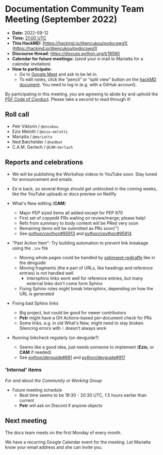 # Documentation Community Team Meeting (September 2022)

- **Date:** 2022-09-12
- **Time:** [21:00 UTC](https://arewemeetingyet.com/UTC/2022-09-12/21:00/Docs%20Meeting)
- **This HackMD:** [https://hackmd.io/@encukou/pydocswg1](https://hackmd.io/@encukou/pydocswg1)
- **Discourse thread:** https://discuss.python.org/t/18590
- **Calendar for future meetings:** (send your e-mail to Mariatta for a calendar invitation)
- **How to participate:**
  -  Go to [Google Meet](https://meet.google.com/dii-qrzf-wkw) and ask to be let in.
  -  To edit notes, click the “pencil” or “split view” button on the [hackMD document](https://hackmd.io/@encukou/pydocswg1). You need to log in (e.g. with a GitHub account).

By participating in this meeting, you are agreeing to abide by and uphold the [PSF Code of Conduct](https://www.python.org/psf/codeofconduct/).
Please take a second to read through it!


## Roll call

- Petr Viktorin / `@encukou`
- Ezio Melotti / `@ezio-melotti`
- Mariatta / `@mariatta`
- Ned Batchelder / `@nedbat`
- C.A.M. Gerlach / `@CAM-Gerlach`


## Reports and celebrations

- We will be publishing the Workshop videos to YouTube soon. Stay tuned for
  announcement and emails.

- Ee is back, so several things should get unblocked in the coming weeks,
  like the YouTube uploads or docs preview on Netlify

- What's New editing (**CAM**)
  - Major PEP sized items all added except for PEP 670
  - First set of copyedit PRs waiting on review/merge; please help!
  - Refs from summary to body content will be PRed very soon
  - Remaining items will be submitted as PRs soon(™)
  - See [python/cpython#95913](https://github.com/python/cpython/issues/95913) and [python/cpython#95914](https://github.com/python/cpython/issues/95914)

- "Past Action Item": Try building automation to prevent link breakage using the `.inv` file
  - Moving whole pages could be handled by [sphinxext-rediraffe](https://sphinxext-rediraffe.readthedocs.io/)
    like in the devguide
  - Moving fragments (the `#` part of URLs, like headings and reference entries)
    is not handled well
    - Intersphinx links work well for reference entries, but many external
      links don't come form Sphinx
  - Fixing Sphinx roles might break Intersphinx, depending on how the URL
    is generated

- Fixing bad Sphinx links
  - Big project, but could be good for newer contributors
  - **Petr** might have a GH Actions-based per-document check for PRs
  - Some links, e.g. in old What's New, might need to stay broken.
    Silencing errors with `!` doesn't always work

- Running linkcheck regularly (on devguide?)
  - Seems like a good idea, just needs someone to implement
    (**Ezio**, or **CAM** if needed)
  - See [python/devguide#681](https://github.com/python/devguide/issues/681) and [python/devguide#917](https://github.com/python/devguide/issues/917)

### 'Internal' items

*For and about the Community or Working Group*

- Future meeting schedule
  - Best time seems to be 19:30 - 20:30 UTC, 1.5 hours earlier than current
  - **Petr** will ask on Discord if anyone objects

## Next meeting

The docs team meets on the first Monday of every month.

We have a recurring Google Calendar event for the meeting.
Let Mariatta know your email address and she can invite you.
